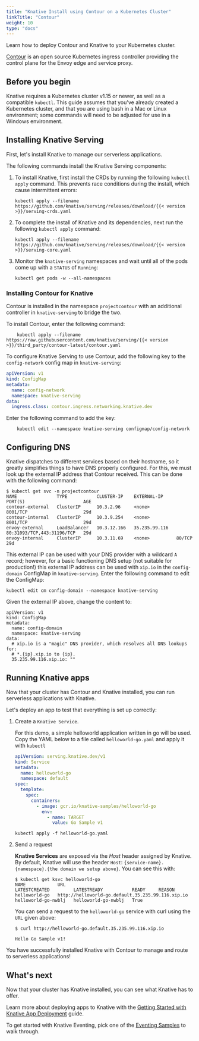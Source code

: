 ```yaml
---
title: "Knative Install using Contour on a Kubernetes Cluster"
linkTitle: "Contour"
weight: 10
type: "docs"
---
```


Learn how to deploy Contour and Knative to your Kubernetes cluster.

[Contour](https://projectcontour.io/) is an open source Kubernetes ingress controller providing the control plane for the Envoy edge and service proxy.

## Before you begin

Knative requires a Kubernetes cluster v1.15 or newer, as well as a compatible
`kubectl`.  This guide assumes that you've already created a Kubernetes cluster,
and that you are using bash in a Mac or Linux environment; some commands will
need to be adjusted for use in a Windows environment.

## Installing Knative Serving

First, let's install Knative to manage our serverless applications.

The following commands install the Knative Serving components:

1.  To install Knative, first install the CRDs by running the following `kubectl apply`
    command. This prevents race conditions during the install, which cause intermittent errors:

        kubectl apply --filename https://github.com/knative/serving/releases/download/{{< version >}}/serving-crds.yaml

1.  To complete the install of Knative and its dependencies, next run the
    following `kubectl apply` command:

        kubectl apply --filename https://github.com/knative/serving/releases/download/{{< version >}}/serving-core.yaml

1.  Monitor the `knative-serving` namespaces and wait until all of the pods come up with a
    `STATUS` of `Running`:

    ```
    kubectl get pods -w --all-namespaces
    ```

### Installing Contour for Knative

Contour is installed in the namespace `projectcontour` with an additional controller in `knative-serving` to bridge the two.

To install Contour, enter the following command:

        kubectl apply --filename https://raw.githubusercontent.com/knative/serving/{{< version >}}/third_party/contour-latest/contour.yaml


To configure Knative Serving to use Contour, add the following key to
the `config-network` config map in `knative-serving`:

```yaml
apiVersion: v1
kind: ConfigMap
metadata:
  name: config-network
  namespace: knative-serving
data:
  ingress.class: contour.ingress.networking.knative.dev
```

Enter the following command to add the key:

        kubectl edit --namespace knative-serving configmap/config-network



## Configuring DNS

Knative dispatches to different services based on their hostname, so it greatly
simplifies things to have DNS properly configured. For this, we must look up the
external IP address that Contour received. This can be done with the following command:

```
$ kubectl get svc -n projectcontour
NAME               TYPE           CLUSTER-IP    EXTERNAL-IP     PORT(S)                      AGE
contour-external   ClusterIP      10.3.2.96     <none>          8001/TCP                     29d
contour-internal   ClusterIP      10.3.9.254    <none>          8001/TCP                     29d
envoy-external     LoadBalancer   10.3.12.166   35.235.99.116   80:31093/TCP,443:31196/TCP   29d
envoy-internal     ClusterIP      10.3.11.69    <none>          80/TCP                       29d
```


This external IP can be used with your DNS provider with a wildcard `A` record;
however, for a basic functioning DNS setup (not suitable for production!) this
external IP address can be used with `xip.io` in the `config-domain` ConfigMap
in `knative-serving`. Enter the following command to edit the ConfigMap:


```
kubectl edit cm config-domain --namespace knative-serving
```

Given the external IP above, change the content to:

```
apiVersion: v1
kind: ConfigMap
metadata:
  name: config-domain
  namespace: knative-serving
data:
  # xip.io is a "magic" DNS provider, which resolves all DNS lookups for:
  # *.{ip}.xip.io to {ip}.
  35.235.99.116.xip.io: ""
```


## Running Knative apps

Now that your cluster has Contour and Knative installed, you can run serverless applications with Knative.

Let's deploy an app to test that everything is set up correctly:


1. Create a `Knative Service`.

   For this demo, a simple helloworld application written in go will be used.
   Copy the YAML below to a file called `helloworld-go.yaml` and apply it with
   `kubectl`

   ```yaml
   apiVersion: serving.knative.dev/v1
   kind: Service
   metadata:
     name: helloworld-go
     namespace: default
   spec:
     template:
       spec:
         containers:
           - image: gcr.io/knative-samples/helloworld-go
             env:
               - name: TARGET
                 value: Go Sample v1
   ```

   ```
   kubectl apply -f helloworld-go.yaml
   ```

1. Send a request

   **Knative Services** are exposed via the *Host* header assigned by Knative. By
   default, Knative will use the header `Host`:
   `{service-name}.{namespace}.{the domain we setup above}`. You can see this with:

   ```
   $ kubectl get ksvc helloworld-go
   NAME            URL                                                 LATESTCREATED         LATESTREADY           READY     REASON
   helloworld-go   http://helloworld-go.default.35.235.99.116.xip.io   helloworld-go-nwblj   helloworld-go-nwblj   True
   ```

   You can send a request to the `helloworld-go` service with curl using the `URL` given above:

   ```
   $ curl http://helloworld-go.default.35.235.99.116.xip.io

   Hello Go Sample v1!
   ```

You have successfully installed Knative with Contour to manage and route to serverless applications!

## What's next

Now that your cluster has Knative installed, you can see what Knative has to
offer.

Learn more about deploying apps to Knative with the
[Getting Started with Knative App Deployment](../serving/getting-started-knative-app.md)
guide.

To get started with Knative Eventing, pick one of the
[Eventing Samples](../eventing/samples/) to walk through.

